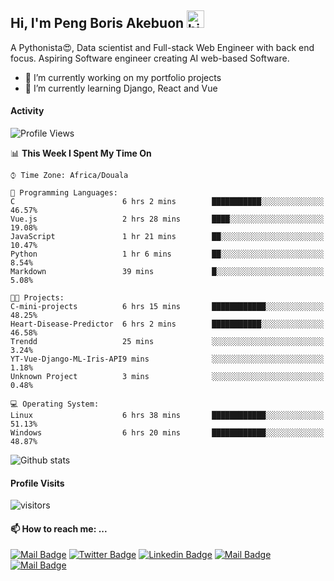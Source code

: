  ## Hi, I'm Peng Boris Akebuon <img src="https://user-images.githubusercontent.com/1303154/88677602-1635ba80-d120-11ea-84d8-d263ba5fc3c0.gif" width="28px" alt="hi">

 A Pythonista😍, Data scientist and Full-stack Web Engineer with back end focus. Aspiring Software engineer creating AI web-based Software.
- 🔭 I’m currently working on my portfolio projects
- 🌱 I’m currently learning Django, React and Vue

#### Activity
<!--START_SECTION:waka-->
![Profile Views](http://img.shields.io/badge/Profile%20Views-74-blue)

📊 **This Week I Spent My Time On** 

```text
⌚︎ Time Zone: Africa/Douala

💬 Programming Languages: 
C                        6 hrs 2 mins        ███████████░░░░░░░░░░░░░░   46.57% 
Vue.js                   2 hrs 28 mins       ████░░░░░░░░░░░░░░░░░░░░░   19.08% 
JavaScript               1 hr 21 mins        ██░░░░░░░░░░░░░░░░░░░░░░░   10.47% 
Python                   1 hr 6 mins         ██░░░░░░░░░░░░░░░░░░░░░░░   8.54% 
Markdown                 39 mins             █░░░░░░░░░░░░░░░░░░░░░░░░   5.08%

🐱‍💻 Projects: 
C-mini-projects          6 hrs 15 mins       ████████████░░░░░░░░░░░░░   48.25% 
Heart-Disease-Predictor  6 hrs 2 mins        ███████████░░░░░░░░░░░░░░   46.58% 
Trendd                   25 mins             ░░░░░░░░░░░░░░░░░░░░░░░░░   3.24% 
YT-Vue-Django-ML-Iris-API9 mins              ░░░░░░░░░░░░░░░░░░░░░░░░░   1.18% 
Unknown Project          3 mins              ░░░░░░░░░░░░░░░░░░░░░░░░░   0.48%

💻 Operating System: 
Linux                    6 hrs 38 mins       ████████████░░░░░░░░░░░░░   51.13% 
Windows                  6 hrs 20 mins       ████████████░░░░░░░░░░░░░   48.87%

```


<!--END_SECTION:waka-->


![Github stats](https://github-readme-stats.vercel.app/api?username=itzomen&theme=vue&show_icons=true&count_private=true)
 
 #### Profile Visits 

![visitors](https://visitor-badge.glitch.me/badge?page_id=itzomen)

#### 📫 How to reach me: ...

[![Mail Badge](https://img.shields.io/badge/-itzomen-c0392b?style=flat&labelColor=c0392b&logo=gmail&logoColor=white)](mailto:peng.akebuon2468@gmail.com)
[![Twitter Badge](https://img.shields.io/badge/-@itz_an_omen-1ca0f1?style=flat&labelColor=1ca0f1&logo=twitter&logoColor=white&link=https://twitter.com/itz_an_omen)](https://twitter.com/itz_an_omen/) [![Linkedin Badge](https://img.shields.io/badge/-Peng_Boris_Akebuon-0e76a8?style=flat&labelColor=0e76a8&logo=linkedin&logoColor=white)](https://www.linkedin.com/in/peng-boris-akebuon-0b8ba0195/)
 [![Mail Badge](https://img.shields.io/badge/-Academy_Omen-e74c3c?style=flat&labelColor=e74c3c&logo=youtube&logoColor=white)](https://https://www.youtube.com/channel/UCknaAfNfqKQDQFnqP2zMA6A?view_as=subscriber)  [![Mail Badge](https://img.shields.io/badge/-@itz_an_omen-405DE6?style=flat&labelColor=5851DB&logo=instagram&logoColor=white)](https://instagram.com/itz_an_omen)
